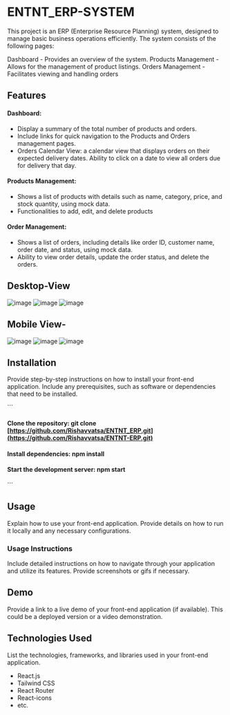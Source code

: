 # ENTNT_ERP-SYSTEM

This project is an ERP (Enterprise Resource Planning) system, designed to manage basic business operations efficiently. The system consists of the following pages:

Dashboard - Provides an overview of the system.
Products Management - Allows for the management of product listings.
Orders Management - Facilitates viewing and handling orders
## Features

#### Dashboard:
- Display a summary of the total number of products and orders.
- Include links for quick navigation to the Products and Orders management pages.
- Orders Calendar View: a calendar view that displays orders on their expected delivery dates. Ability to click on a date to view all orders due for delivery that day.
#### Products Management:
  - Shows a list of products with details such as name, category, price, and stock quantity, using mock data.
-  Functionalities to add, edit, and delete products
#### Order Management:
- Shows a list of orders, including details like order ID, customer name, order date, and status, using mock data.
- Ability to view order details, update the order status, and delete the orders.
## Desktop-View
![image](https://github.com/Rishavvatsa/ENTNT_ERP/assets/95865069/42cb1a41-af96-4e62-9542-7f63cd7e53ac)
![image](https://github.com/Rishavvatsa/ENTNT_ERP/assets/95865069/466426b1-0eeb-4afa-93b1-2006bff4632e)
![image](https://github.com/Rishavvatsa/ENTNT_ERP/assets/95865069/a7e651bb-ee9a-4b3a-bdb4-cfdfab27a1e8)

## Mobile View-
![image](https://github.com/Rishavvatsa/ENTNT_ERP/assets/95865069/f7374263-4ba4-42dc-9b67-81333cb4ed9f)
![image](https://github.com/Rishavvatsa/ENTNT_ERP/assets/95865069/7cf14799-d4a8-4dde-b914-92901a738d40)
![image](https://github.com/Rishavvatsa/ENTNT_ERP/assets/95865069/b0e1ef46-8458-4233-9461-c3ff2ca1d242)







## Installation
Provide step-by-step instructions on how to install your front-end application. Include any prerequisites, such as software or dependencies that need to be installed.

\`\`\`
#### Clone the repository: git clone  [https://github.com/Rishavvatsa/ENTNT_ERP.git](https://github.com/Rishavvatsa/ENTNT-ERP.git) 
#### Install dependencies: npm install
#### Start the development server: npm start
\`\`\`

## Usage
Explain how to use your front-end application. Provide details on how to run it locally and any necessary configurations.



### Usage Instructions
Include detailed instructions on how to navigate through your application and utilize its features. Provide screenshots or gifs if necessary.

## Demo
Provide a link to a live demo of your front-end application (if available). This could be a deployed version or a video demonstration.

## Technologies Used
List the technologies, frameworks, and libraries used in your front-end application.

- React.js
- Tailwind CSS
- React Router
- React-icons
- etc.


